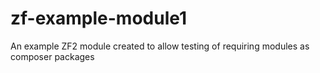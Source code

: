 zf-example-module1
==================

An example ZF2 module created to allow testing of requiring modules as composer packages
